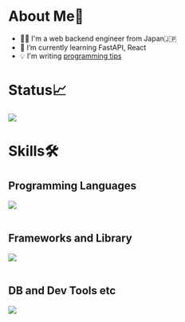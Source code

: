 # About Me👋
- 👨‍💻 I'm a web backend engineer from Japan🇯🇵
- 🌱 I’m currently learning FastAPI, React
- 💡 I'm writing [programming tips](https://handsomely-opinion-ffb.notion.site/Programming-Tips-ebe54bcb65b94241b179fddfe7d82759?pvs=4)

# Status📈
![](https://github-readme-stats.vercel.app/api/top-langs?username=KeishiIrisa&show_icons=true&locale=en&layout=compact)

# Skills🛠️

## Programming Languages

<img src="https://skillicons.dev/icons?i=html,css,md,js,typescript,python,java" /> <br /><br />

## Frameworks and Library

<img src="https://skillicons.dev/icons?i=vue,react,fastapi,flask,django,spring" /> <br /><br />

## DB and Dev Tools etc

<img src="https://skillicons.dev/icons?i=mysql,postman,docker,git,github,vscode,idea,figma" /> <br /><br />


<!--
**KeishiIrisa/KeishiIrisa** is a ✨ _special_ ✨ repository because its `README.md` (this file) appears on your GitHub profile.

Here are some ideas to get you started:



- 🤔 I’m looking for help with ...
- 💬 Ask me about ...
- 📫 How to reach me: ...
- 😄 Pronouns: ...
- ⚡ Fun fact: ...
-->

